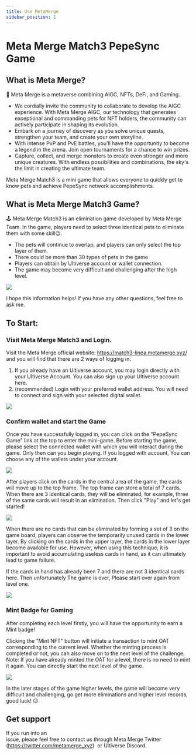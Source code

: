```yaml
---
title: Use MetaMerge
sidebar_position: 1
---
```


# Meta Merge Match3 PepeSync Game

## What is Meta Merge?

🐹 Meta Merge is a metaverse combining AIGC, NFTs, DeFi, and Gaming.

- We cordially invite the community to collaborate to develop the AIGC experience. With Meta Merge AIGC, our technology that generates exceptional and commanding pets for NFT holders, the community can actively participate in shaping its evolution.
- Embark on a journey of discovery as you solve unique quests, strengthen your team, and create your own storyline.
- With intense PvP and PvE battles, you'll have the opportunity to become a legend in the arena. Join open tournaments for a chance to win prizes.
- Capture, collect, and merge monsters to create even stronger and more unique creatures. With endless possibilities and combinations, the sky's the limit in creating the ultimate team.

Meta Merge Match3 is a mini game that allows everyone to quickly get to know pets and achieve PepeSync network accomplishments.

## What is Meta Merge Match3 Game?

🕹️ Meta Merge Match3 is an elimination game developed by Meta Merge Team. In the game, players need to select three identical pets to eliminate them with some skill😉.

- The pets will continue to overlap, and players can only select the top layer of them.
- There could be more than 30 types of pets in the game
- Players can obtain by Ultiverse account or wallet connection.
- The game may become very difficult and challenging after the high level.

![](/img/quests/meta_merge/match3_intro.png)

I hope this information helps! If you have any other questions, feel free to ask me.

## To Start:

### Visit Meta Merge Match3 and Login.

Visit the Meta Merge official website: https://match3-linea.metamerge.xyz/ and you will find that there are 2 ways of logging in.

1. If you already have an Ultiverse account, you may login directly with your Ultiverse Account. You can also sign up your Ultiverse account here.
2. (recommended) Login with your preferred wallet address. You will need to connect and sign with your selected digital wallet.

![](/img/quests/meta_merge/account_login.png)

### Confirm wallet and start the Game

Once you have successfully logged in, you can click on the "PepeSync Game" link at the top to enter the mini-game. Before starting the game, please select the connected wallet with which you will interact during the game. Only then can you begin playing. If you logged with account, You can choose any of the wallets under your account.

![](/img/quests/meta_merge/match3_select_wallet.png)

After players click on the cards in the central area of the game, the cards will move up to the top frame. The top frame can store a total of 7 cards. When there are 3 identical cards, they will be eliminated, for example, three of the same cards will result in an elimination. Then click "Play" and let's get started!

![](/img/quests/meta_merge/match3_game_screenshot.png)

When there are no cards that can be eliminated by forming a set of 3 on the game board, players can observe the temporarily unused cards in the lower layer. By clicking on the cards in the upper layer, the cards in the lower layer become available for use. However, when using this technique, it is important to avoid accumulating useless cards in hand, as it can ultimately lead to game failure.

If the cards in hand has already been 7 and there are not 3 identical cards here. Then unfortunately The game is over, Please start over again from level one.

![](/img/quests/meta_merge/game_failed.png)

### Mint Badge for Gaming

After completing each level firstly, you will have the opportunity to earn a Mint badge!

Clicking the "Mint NFT" button will initiate a transaction to mint OAT corresponding to the current level. Whether the minting process is completed or not, you can also move on to the next level of the challenge. Note: If you have already minted the OAT for a level, there is no need to mint it again. You can directly start the next level of the game.

![](/img/quests/meta_merge/match3_mint_nft.png)

In the later stages of the game higher levels, the game will become very difficult and challenging, go get more eliminations and higher level records, good luck! 😉

## Get support

If you run into an issue, please feel free to contact us through Meta Merge Twitter (https://twitter.com/metamerge_xyz)  or Ultiverse Discord.
